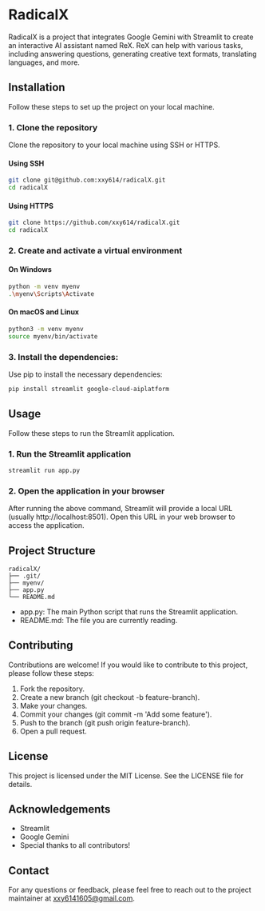 # RadicalX

RadicalX is a project that integrates Google Gemini with Streamlit to create an interactive AI assistant named ReX. ReX can help with various tasks, including answering questions, generating creative text formats, translating languages, and more.

## Installation

Follow these steps to set up the project on your local machine.

### 1. Clone the repository

Clone the repository to your local machine using SSH or HTTPS.

#### Using SSH
```bash
git clone git@github.com:xxy614/radicalX.git
cd radicalX
```

#### Using HTTPS
```bash
git clone https://github.com/xxy614/radicalX.git
cd radicalX
```

### 2. Create and activate a virtual environment

#### On Windows
```bash
python -m venv myenv
.\myenv\Scripts\Activate
```

#### On macOS and Linux
```bash
python3 -m venv myenv
source myenv/bin/activate
```

### 3. Install the dependencies:

Use pip to install the necessary dependencies:

```bash
pip install streamlit google-cloud-aiplatform
```


## Usage

Follow these steps to run the Streamlit application.

### 1. Run the Streamlit application
```bash
streamlit run app.py
```

### 2. Open the application in your browser

After running the above command, Streamlit will provide a local URL (usually http://localhost:8501). Open this URL in your web browser to access the application.

## Project Structure
```plaintext
radicalX/
├── .git/
├── myenv/
├── app.py
└── README.md
```

- app.py: The main Python script that runs the Streamlit application.
- README.md: The file you are currently reading.

## Contributing

Contributions are welcome! If you would like to contribute to this project, please follow these steps:

1. Fork the repository.
2. Create a new branch (git checkout -b feature-branch).
3. Make your changes.
4. Commit your changes (git commit -m 'Add some feature').
5. Push to the branch (git push origin feature-branch).
6. Open a pull request.

## License

This project is licensed under the MIT License. See the LICENSE file for details.

## Acknowledgements

- Streamlit
- Google Gemini
- Special thanks to all contributors!

## Contact

For any questions or feedback, please feel free to reach out to the project maintainer at xxy6141605@gmail.com.

